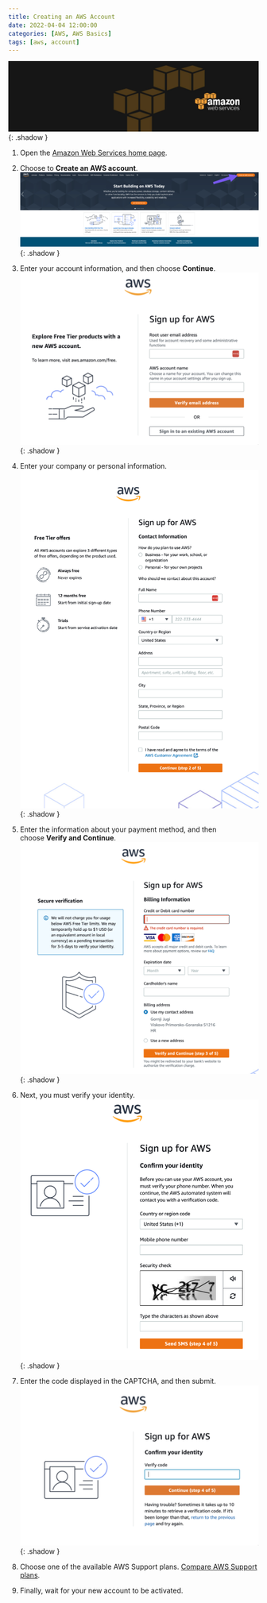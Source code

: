```yaml
---
title: Creating an AWS Account
date: 2022-04-04 12:00:00
categories: [AWS, AWS Basics]
tags: [aws, account]
---
```

<script defer data-domain="senad-d.github.io" src="https://plus.seki.pro/js/script.js"></script>
![](https://github.com/senad-d/senad-d.github.io/blob/main/_media/images/backgroun.png?raw=true){: .shadow }

1. Open the [Amazon Web Services home page](https://aws.amazon.com/).

2. Choose to **Create an AWS account**.
![](https://github.com/senad-d/senad-d.github.io/blob/main/_media/images/20221117115025.png?raw=true){: .shadow }

3. Enter your account information, and then choose **Continue**.
![](https://github.com/senad-d/senad-d.github.io/blob/main/_media/images/20221117115123.png?raw=true){: .shadow }

4. Enter your company or personal information.
![](https://github.com/senad-d/senad-d.github.io/blob/main/_media/images/20221117115928.png?raw=true){: .shadow }

5. Enter the information about your payment method, and then choose **Verify and Continue**.
![](https://github.com/senad-d/senad-d.github.io/blob/main/_media/images/20221117120948.png?raw=true){: .shadow }

6. Next, you must verify your identity.
![](https://github.com/senad-d/senad-d.github.io/blob/main/_media/images/20221117121257.png?raw=true){: .shadow }

7. Enter the code displayed in the CAPTCHA, and then submit.
![](https://github.com/senad-d/senad-d.github.io/blob/main/_media/images/20221117121533.png?raw=true){: .shadow }

8. Choose one of the available AWS Support plans. [Compare AWS Support plans](https://aws.amazon.com/premiumsupport/features).
9. Finally, wait for your new account to be activated.
